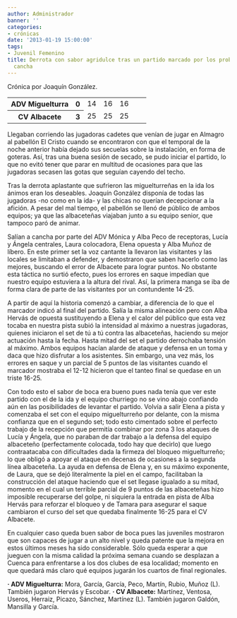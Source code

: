 ```yaml
---
author: Administrador
banner: ''
categories:
- crónicas
date: '2013-01-19 15:00:00'
tags:
- Juvenil Femenino
title: Derrota con sabor agridulce tras un partido marcado por los problemas de la
  cancha
---
```


Crónica por Joaquín González.

<table>
  <tr>
	 <th>ADV Miguelturra</th><th>0</th>
	 <td>14</td><td>16</td><td>16</td><td></td><td></td>
  </tr>
  <tr>
	 <th>CV Albacete</th><th>3</th>
	 <td>25</td><td>25</td><td>25</td><td></td><td></td>
  </tr>
</table>

Llegaban corriendo las jugadoras cadetes que venían de jugar en Almagro al pabellón El Cristo cuando se encontraron con que el temporal de la noche anterior había dejado sus secuelas sobre la instalación, en forma de goteras. Así, tras una buena sesión de secado, se pudo iniciar el partido, lo que no evitó tener que parar en multitud de ocasiones para que las jugadoras secasen las gotas que seguían cayendo del techo.
<!--break-->
Tras la derrota aplastante que sufrieron las miguelturreñas en la ida los ánimos eran los deseables. Joaquín González disponía de todas las jugadoras -no como en la ida- y las chicas no querían decepcionar a la afición. A pesar del mal tiempo, el pabellón se llenó de público de ambos equipos; ya que las albaceteñas viajaban junto a su equipo senior, que tampoco paró de animar. 

Salían a cancha por parte del ADV Mónica y Alba Peco de receptoras, Lucía y Ángela centrales, Laura colocadora, Elena opuesta y Alba Muñoz de líbero. En este primer set la voz cantante la llevaron las visitantes y las locales se limitaban a defender, y demostraron que saben hacerlo como las mejores, buscando el error de Albacete para lograr puntos. No obstante esta táctica no surtió efecto, pues los errores en saque impedían que nuestro equipo estuviera a la altura del rival. Así, la primera manga se iba de forma clara de parte de las visitantes por un contundente 14-25.

A partir de aquí la historia comenzó a cambiar, a diferencia de lo que el marcador indicó al final del partido. Salía la misma alineación pero con Alba Hervás de opuesta sustituyendo a Elena y el calor del público que esta vez tocaba en nuestra pista subió la intensidad al máximo a nuestras jugadoras, quienes iniciaron el set de tú a tú contra las albaceteñas, haciendo su mejor actuación hasta la fecha. Hasta mitad del set el partido derrochaba tensión al máximo. Ambos equipos hacían alarde de ataque y defensa en un toma y daca que hizo disfrutar a los asistentes. Sin embargo, una vez más, los errores en saque y un parcial de 5 puntos de las visitantes cuando el marcador mostraba el 12-12 hicieron que el tanteo final se quedase en un triste 16-25.

Con todo esto el sabor de boca era bueno pues nada tenía que ver este partido con el de la ida y el equipo churriego no se vino abajo confiando aún en las posibilidades de levantar el partido. Volvía a salir Elena a pista y comenzaba el set con el equipo miguelturreño por delante, con la misma confianza que en el segundo set; todo esto cimentado sobre el perfecto trabajo de la recepción que permitía combinar por zona 3 los ataques de Lucía y Ángela, que no paraban de dar trabajo a la defensa del equipo albaceteño (perfectamente colocada, todo hay que decirlo) que luego contraatacaba con dificultades dada la firmeza del bloqueo miguelturreño; lo que obligó a apoyar el ataque en decenas de ocasiones a la segunda línea albaceteña. La ayuda en defensa de Elena y, en su máximo exponente, de Laura, que se dejó literalmente la piel en el campo, facilitaban la construcción del ataque haciendo que el set llegase igualado a su mitad, momento en el cual un terrible parcial de 9 puntos de las albaceteñas hizo imposible recuperarse del golpe, ni siquiera la entrada en pista de Alba Hervás para reforzar el bloqueo y de Tamara para asegurar el saque cambiaron el curso del set que quedaba finalmente 16-25 para el CV Albacete.

En cualquier caso queda buen sabor de boca pues las juveniles mostraron que son capaces de jugar a un alto nivel y queda patente que la mejora en estos últimos meses ha sido considerable. Sólo queda esperar a que jueguen con la misma calidad la próxima semana cuando se desplazan a Cuenca para enfrentarse a los dos clubes de esa localidad; momento en que quedará más claro qué equipos jugarán los cuartos de final regionales.

<strong>· ADV Miguelturra:</strong> Mora, García, García, Peco, Martín, Rubio, Muñoz (L). También jugaron Hervás y Escobar.
<strong>· CV Albacete:</strong> Martínez, Ventosa, Useros, Herraiz, Picazo, Sánchez, Martínez (L). También jugaron Galdón, Mansilla y García.

